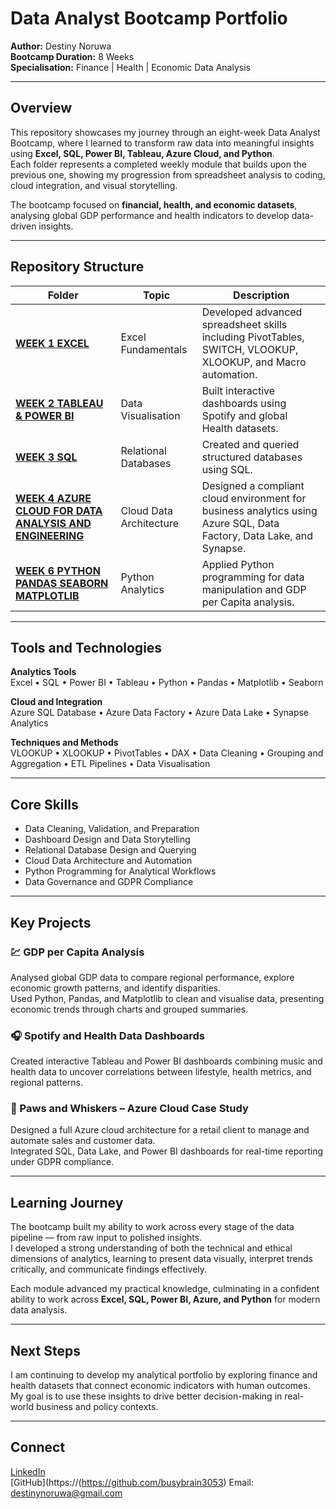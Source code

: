 # Data Analyst Bootcamp Portfolio  

**Author:** Destiny Noruwa  
**Bootcamp Duration:** 8 Weeks  
**Specialisation:** Finance | Health | Economic Data Analysis  

---

## Overview  

This repository showcases my journey through an eight-week Data Analyst Bootcamp, where I learned to transform raw data into meaningful insights using **Excel, SQL, Power BI, Tableau, Azure Cloud, and Python**.  
Each folder represents a completed weekly module that builds upon the previous one, showing my progression from spreadsheet analysis to coding, cloud integration, and visual storytelling.  

The bootcamp focused on **financial, health, and economic datasets**, analysing global GDP performance and health indicators to develop data-driven insights.

---

## Repository Structure   

| Folder | Topic | Description |
|--------|--------|-------------|
| **[WEEK 1 EXCEL](./WEEK_1_EXCEL/README.MD)** | Excel Fundamentals | Developed advanced spreadsheet skills including PivotTables, SWITCH, VLOOKUP, XLOOKUP, and Macro automation. |
| **[WEEK 2 TABLEAU & POWER BI](./WEEK_2%20_TABLEAU_%26%20_POWER_BI/README.MD)** | Data Visualisation | Built interactive dashboards using Spotify and global Health datasets. |
| **[WEEK 3 SQL](./WEEK_3_SQL/README.MD)** | Relational Databases | Created and queried structured databases using SQL. |
| **[WEEK 4 AZURE CLOUD FOR DATA ANALYSIS AND ENGINEERING](./WEEK_4%20_AZURE_CLOUD_FOR_DATA_ANALYSIS_AND_ENGINEERING/README.MD)** | Cloud Data Architecture | Designed a compliant cloud environment for business analytics using Azure SQL, Data Factory, Data Lake, and Synapse. |
| **[WEEK 6 PYTHON PANDAS SEABORN MATPLOTLIB](./WEEK_6%20_PYTHON_PANDAS_SEABORN_MATPLOTLIB/README.MD)** | Python Analytics | Applied Python programming for data manipulation and GDP per Capita analysis. |

---

## Tools and Technologies  

**Analytics Tools**  
Excel • SQL • Power BI • Tableau • Python • Pandas • Matplotlib • Seaborn  

**Cloud and Integration**  
Azure SQL Database • Azure Data Factory • Azure Data Lake • Synapse Analytics  

**Techniques and Methods**  
VLOOKUP • XLOOKUP • PivotTables • DAX • Data Cleaning • Grouping and Aggregation • ETL Pipelines • Data Visualisation  

---

## Core Skills  

- Data Cleaning, Validation, and Preparation  
- Dashboard Design and Data Storytelling  
- Relational Database Design and Querying  
- Cloud Data Architecture and Automation  
- Python Programming for Analytical Workflows  
- Data Governance and GDPR Compliance  

---

## Key Projects  

### 💹 GDP per Capita Analysis  
Analysed global GDP data to compare regional performance, explore economic growth patterns, and identify disparities.  
Used Python, Pandas, and Matplotlib to clean and visualise data, presenting economic trends through charts and grouped summaries.  

### 🎧 Spotify and Health Data Dashboards  
Created interactive Tableau and Power BI dashboards combining music and health data to uncover correlations between lifestyle, health metrics, and regional patterns.  

### 🐾 Paws and Whiskers – Azure Cloud Case Study  
Designed a full Azure cloud architecture for a retail client to manage and automate sales and customer data.  
Integrated SQL, Data Lake, and Power BI dashboards for real-time reporting under GDPR compliance.

---

## Learning Journey  

The bootcamp built my ability to work across every stage of the data pipeline — from raw input to polished insights.  
I developed a strong understanding of both the technical and ethical dimensions of analytics, learning to present data visually, interpret trends critically, and communicate findings effectively.  

Each module advanced my practical knowledge, culminating in a confident ability to work across **Excel, SQL, Power BI, Azure, and Python** for modern data analysis.

---

## Next Steps  

I am continuing to develop my analytical portfolio by exploring finance and health datasets that connect economic indicators with human outcomes.  
My goal is to use these insights to drive better decision-making in real-world business and policy contexts.

---


## Connect  

[LinkedIn](https://www.linkedin.com/in/deenoruwa123211)  
[GitHub](https://(https://github.com/busybrain3053)
Email: destinynoruwa@gmail.com
